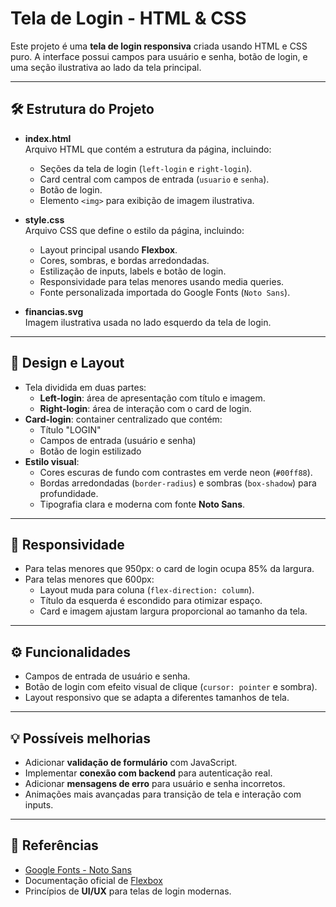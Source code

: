 # Tela de Login - HTML & CSS

Este projeto é uma **tela de login responsiva** criada usando HTML e CSS puro. A interface possui campos para usuário e senha, botão de login, e uma seção ilustrativa ao lado da tela principal.

---

## 🛠 Estrutura do Projeto

- **index.html**  
  Arquivo HTML que contém a estrutura da página, incluindo:
  - Seções da tela de login (`left-login` e `right-login`).  
  - Card central com campos de entrada (`usuario` e `senha`).  
  - Botão de login.  
  - Elemento `<img>` para exibição de imagem ilustrativa.

- **style.css**  
  Arquivo CSS que define o estilo da página, incluindo:
  - Layout principal usando **Flexbox**.  
  - Cores, sombras, e bordas arredondadas.  
  - Estilização de inputs, labels e botão de login.  
  - Responsividade para telas menores usando media queries.  
  - Fonte personalizada importada do Google Fonts (`Noto Sans`).

- **financias.svg**  
  Imagem ilustrativa usada no lado esquerdo da tela de login.

---

## 🎨 Design e Layout

- Tela dividida em duas partes:
  - **Left-login**: área de apresentação com título e imagem.  
  - **Right-login**: área de interação com o card de login.
- **Card-login**: container centralizado que contém:
  - Título "LOGIN"
  - Campos de entrada (usuário e senha)
  - Botão de login estilizado
- **Estilo visual**:
  - Cores escuras de fundo com contrastes em verde neon (`#00ff88`).  
  - Bordas arredondadas (`border-radius`) e sombras (`box-shadow`) para profundidade.  
  - Tipografia clara e moderna com fonte **Noto Sans**.

---

## 📱 Responsividade

- Para telas menores que 950px: o card de login ocupa 85% da largura.  
- Para telas menores que 600px:
  - Layout muda para coluna (`flex-direction: column`).  
  - Título da esquerda é escondido para otimizar espaço.  
  - Card e imagem ajustam largura proporcional ao tamanho da tela.

---

## ⚙️ Funcionalidades

- Campos de entrada de usuário e senha.  
- Botão de login com efeito visual de clique (`cursor: pointer` e sombra).  
- Layout responsivo que se adapta a diferentes tamanhos de tela.

---

## 💡 Possíveis melhorias

- Adicionar **validação de formulário** com JavaScript.  
- Implementar **conexão com backend** para autenticação real.  
- Adicionar **mensagens de erro** para usuário e senha incorretos.  
- Animações mais avançadas para transição de tela e interação com inputs.

---

## 🔗 Referências

- [Google Fonts - Noto Sans](https://fonts.google.com/specimen/Noto+Sans)  
- Documentação oficial de [Flexbox](https://developer.mozilla.org/en-US/docs/Learn/CSS/CSS_layout/Flexbox)  
- Princípios de **UI/UX** para telas de login modernas.
